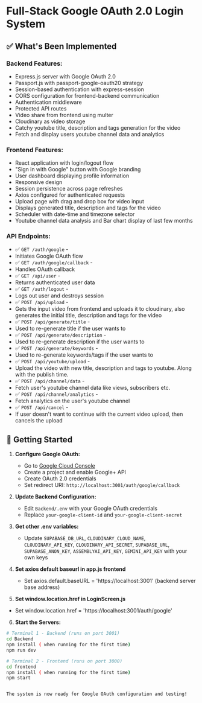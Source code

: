 # Full-Stack Google OAuth 2.0 Login System

## ✅ What's Been Implemented

### Backend Features:
- Express.js server with Google OAuth 2.0
- Passport.js with passport-google-oauth20 strategy
- Session-based authentication with express-session
- CORS configuration for frontend-backend communication
- Authentication middleware
- Protected API routes
- Video share from frontend using multer
- Cloudinary as video storage
- Catchy youtube title, description and tags generation for the video
- Fetch and display users youtube channel data and analytics

### Frontend Features:
- React application with login/logout flow
- "Sign in with Google" button with Google branding
- User dashboard displaying profile information
- Responsive design
- Session persistence across page refreshes
- Axios configured for authenticated requests
- Upload page with drag and drop box for video input
- Displays generated title, description and tags for the video
- Scheduler with date-time and timezone selector
- Youtube channel data analysis and Bar chart display of last few months

### API Endpoints:
- ✅ `GET /auth/google` -
-    Initiates Google OAuth flow
- ✅ `GET /auth/google/callback` -
-    Handles OAuth callback
- ✅ `GET /api/user` -
-    Returns authenticated user data
- ✅ `GET /auth/logout` -
-    Logs out user and destroys session
- ✅ `POST /api/upload` -
-    Gets the input video from frontend and uploads it to cloudinary, also generates the initial title, description and tags for the video
- ✅ `POST /api/generate/title` -
-    Used to re-generate title if the user wants to
- ✅ `POST /api/generate/description` -
-    Used to re-generate description if the user wants to
- ✅ `POST /api/generate/keywords` -
-    Used to re-generate keywords/tags if the user wants to
- ✅ `POST /api/youtube/upload` -
-    Upload the video with new title, description and tags to youtube. Along with the publish time.
- ✅ `POST /api/channel/data` -
-    Fetch user's youtube channel data like views, subscribers etc.
- ✅ `POST /api/channel/analytics` -
-    Fetch analytics on the user's youtube channel
- ✅ `POST /api/cancel` -
-    If user doesn't want to continue with the current video upload, then cancels the upload

## 🚀 Getting Started

1. **Configure Google OAuth:**
   - Go to [Google Cloud Console](https://console.cloud.google.com/)
   - Create a project and enable Google+ API
   - Create OAuth 2.0 credentials
   - Set redirect URI: `http://localhost:3001/auth/google/callback`

2. **Update Backend Configuration:**
   - Edit `Backend/.env` with your Google OAuth credentials
   - Replace `your-google-client-id` and `your-google-client-secret`

3. **Get other .env variables:**
   - Update `SUPABASE_DB_URL`, `CLOUDINARY_CLOUD_NAME`, `CLOUDINARY_API_KEY`, `CLOUDINARY_API_SECRET`, `SUPABASE_URL`, `SUPABASE_ANON_KEY`, `ASSEMBLYAI_API_KEY`, `GEMINI_API_KEY` with your own keys

4. **Set axios default baseurl in app.js frontend**
   - Set axios.default.baseURL = 'https://localhost:3001' (backend server base address)
 
 5. **Set window.location.href in LoginScreen.js**
   - Set window.location.href = 'https://localhost:3001/auth/google'

 6. **Start the Servers:**
   ```bash
   # Terminal 1 - Backend (runs on port 3001)
   cd Backend
   npm install ( when running for the first time)
   npm run dev
   
   # Terminal 2 - Frontend (runs on port 3000)
   cd frontend
   npm install ( when running for the first time)
   npm start
   

The system is now ready for Google OAuth configuration and testing!
